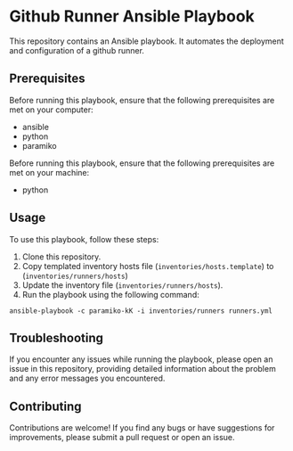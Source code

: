 # Github Runner Ansible Playbook

This repository contains an Ansible playbook. It automates the deployment and configuration of a github runner.

## Prerequisites

Before running this playbook, ensure that the following prerequisites are met on your computer:

- ansible
- python
- paramiko

Before running this playbook, ensure that the following prerequisites are met on your machine:

- python

## Usage

To use this playbook, follow these steps:

1. Clone this repository.
2. Copy templated inventory hosts file (`inventories/hosts.template`) to (`inventories/runners/hosts`)
3. Update the inventory file (`inventories/runners/hosts`).
4. Run the playbook using the following command:

  ```shell
  ansible-playbook -c paramiko-kK -i inventories/runners runners.yml
  ```

## Troubleshooting

If you encounter any issues while running the playbook, please open an issue in this repository, providing detailed information about the problem and any error messages you encountered.

## Contributing

Contributions are welcome! If you find any bugs or have suggestions for improvements, please submit a pull request or open an issue.